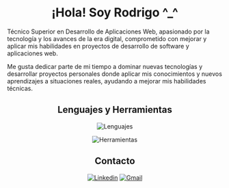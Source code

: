 <h1 align="center">¡Hola! Soy Rodrigo ^_^</h1>

Técnico Superior en Desarrollo de Aplicaciones Web, apasionado por la tecnología y los avances de la era digital, comprometido con mejorar y aplicar mis habilidades en proyectos de desarrollo de software y aplicaciones web.

Me gusta dedicar parte de mi tiempo a dominar nuevas tecnologías y desarrollar proyectos personales donde aplicar mis conocimientos y nuevos aprendizajes a situaciones reales, ayudando a mejorar mis habilidades técnicas.
<div align="center">

## Lenguajes y Herramientas

![Lenguajes](https://skillicons.dev/icons?i=html,css,js,ts,angular,react,bootstrap,java,php,mysql)

![Herramientas](https://skillicons.dev/icons?i=eclipse,vscode,git,ps,firebase,postman)


## Contacto

[![Linkedin](https://skillicons.dev/icons?i=linkedin)](https://www.linkedin.com/in/rodrigo-martinez-delgado/) [![Gmail](https://skillicons.dev/icons?i=gmail)](mailto:rodrigo.mardel.daw@gmail.com)

</div>
